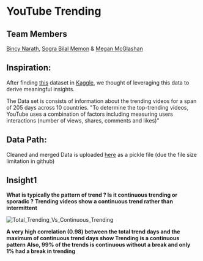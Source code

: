 # YouTube Trending

## Team Members

[Bincy Narath](https://github.com/bnarath), [Sogra Bilal Memon](https://github.com/SograMemon) & [Megan McGlashan](https://github.com/McGlash)

## Inspiration:

After finding [this](https://www.kaggle.com/datasnaek/youtube-new) dataset in [Kaggle](https://www.kaggle.com/), we thought of leveraging this data to derive meaningful insights. 

The Data set is consists of information about the trending videos for a span of 205 days across 10 countries. "To determine the top-trending videos, YouTube uses a combination of factors including measuring users interactions (number of views, shares, comments and likes)"

## Data Path:
Cleaned and merged Data is uploaded [here](https://drive.google.com/file/d/1VLH2adCL_qeNZOlSoaYEPUY3mfAnroHH/view?usp=sharing) as a pickle file (due the file size limitation in github)

## Insight1

**What is typically the pattern of trend ? Is it continuous trending or sporadic ?**
**Trending videos show a continuous trend rather than intermittent**

![Total_Trending_Vs_Continuous_Trending](youtube-trending/Image/Total_Trending_Vs_Continuous_Trending.png')

**A very high correlation (0.98) between the total trend days and the maximum of  continuous trend days show Trending is a continuous pattern** 
**Also, 99% of the trends is continuous without a break and only 1% had a break in trending**


